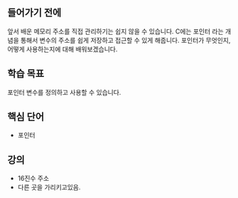 ## 들어가기 전에

앞서 배운 메모리 주소를 직접 관리하기는 쉽지 않을 수 있습니다. C에는 포인터 라는 개념을 통해서 변수의 주소를 쉽게 저장하고 접근할 수 있게 해줍니다. 포인터가 무엇인지, 어떻게 사용하는지에 대해 배워보겠습니다.

## 학습 목표

포인터 변수를 정의하고 사용할 수 있습니다.

## 핵심 단어

- 포인터

## 강의

- 16진수 주소
- 다른 곳을 가리키고있음.
